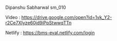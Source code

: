 Dipanshu Sabharwal sm_010

Video : https://drive.google.com/open?id=1vk_Y2-r2Ce7XIyze60jd9iPpStwwqTTn

Netlify : https://bms-eval.netlify.com/login
